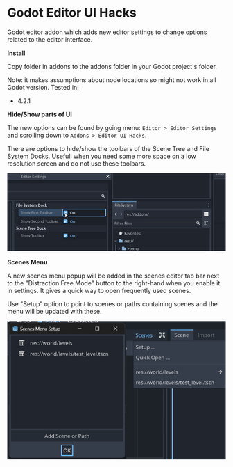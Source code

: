 # Godot Editor UI Hacks

Godot editor addon which adds new editor settings to change options related to the editor interface.

**Install** 

Copy folder in addons to the addons folder in your Godot project's folder.

Note: it makes assumptions about node locations so might not work in all Godot version. Tested in:
- 4.2.1

**Hide/Show parts of UI**

The new options can be found by going menu: `Editor > Editor Settings` and scrolling down to `Addons > Editor UI Hacks`.

There are options to hide/show the toolbars of the Scene Tree and File System Docks. Usefull when you need some more space on a low resolution screen and do not use these toolbars.

![sample](/img/000.gif)

**Scenes Menu**

A new scenes menu popup will be added in the scenes editor tab bar next to the "Distraction Free Mode" button to the right-hand when you enable it in settings. It gives a quick way to open frequently used scenes.

Use "Setup" option to point to scenes or paths containing scenes and the menu will be updated with these.

![sample](/img/scenes_menu.png)
